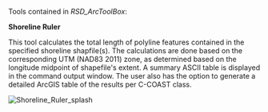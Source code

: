Tools contained in *RSD_ArcToolBox*:

**Shoreline Ruler**

This tool calculates the total length of polyline features contained in the specified shoreline shapfile(s).  The calculations are done based on the corresponding UTM (NAD83 2011) zone, as determined based on the longitude midpoint of shapefile's extent.  A summary ASCII table is displayed in the command output window.  The user also has the option to generate a detailed ArcGIS table of the results per C-COAST class.

![Shoreline_Ruler_splash](https://github.com/forkozi/RSD_ArcToolBox/tree/master/images/ShorelineRuler.png)
